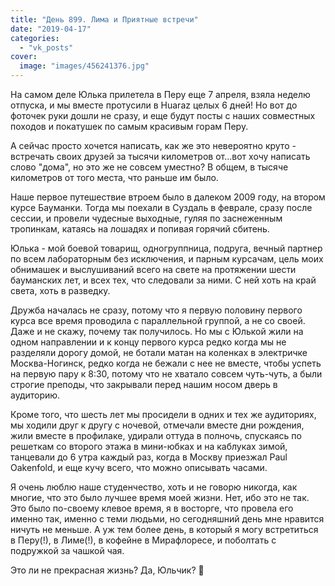 ```yaml
---
title: "День 899. Лима и Приятные встречи"
date: "2019-04-17"
categories: 
  - "vk_posts"
cover:
  image: "images/456241376.jpg"
---
```


На самом деле Юлька прилетела в Перу еще 7 апреля, взяла неделю отпуска, и мы вместе протусили в Huaraz целых 6 дней! Но вот до фоточек руки дошли не сразу, и еще будут посты с наших совместных походов и покатушек по самым красивым горам Перу.

<!--more-->

А сейчас просто хочется написать, как же это невероятно круто - встречать своих друзей за тысячи километров от...вот хочу написать слово "дома", но это же не совсем уместно? В общем, в тысяче километров от того места, что раньше им было.

Наше первое путешествие втроем было в далеком 2009 году, на втором курсе Бауманки. Тогда мы поехали в Суздаль в феврале, сразу после сессии, и провели чудесные выходные, гуляя по заснеженным тропинкам, катаясь на лошадях и попивая горячий сбитень.

Юлька - мой боевой товарищ, одногруппница, подруга, вечный партнер по всем лабораторным без исключения, и парным курсачам, цель моих обнимашек и выслушиваний всего на свете на протяжении шести бауманских лет, и всех тех, что следовали за ними. С ней хоть на край света, хоть в разведку.

Дружба началась не сразу, потому что я первую половину первого курса все время проводила с параллельной группой, а не со своей. Даже и не скажу, почему так получилось. Но мы с Юлькой жили на одном направлении и к концу первого курса редко когда мы не разделяли дорогу домой, не ботали матан на коленках в электричке Москва-Ногинск, редко когда не бежали с нее не вместе, чтобы успеть на первую пару к 8:30, потому что не хватало совсем чуть-чуть, а были строгие преподы, что закрывали перед нашим носом дверь в аудиторию.

Кроме того, что шесть лет мы просидели в одних и тех же аудиториях, мы ходили друг к другу с ночевой, отмечали вместе дни рождения, жили вместе в профилаке, удирали оттуда в полночь, спускаясь по решеткам со второго этажа в мини-юбках и на каблуках зимой, танцевали до 6 утра каждый раз, когда в Москву приезжал Paul Oakenfold, и еще кучу всего, что можно описывать часами.

Я очень люблю наше студенчество, хоть и не говорю никогда, как многие, что это было лучшее время моей жизни. Нет, ибо это не так. Это было по-своему клевое время, я в восторге, что провела его именно так, именно с теми людьми, но сегодняшний день мне нравится ничуть не меньше. А уж тем более день, в который я могу встретиться в Перу(!), в Лиме(!), в кофейне в Мирафлоресе, и поболтать с подружкой за чашкой чая.

Это ли не прекрасная жизнь? Да, Юльчик? 🥰
